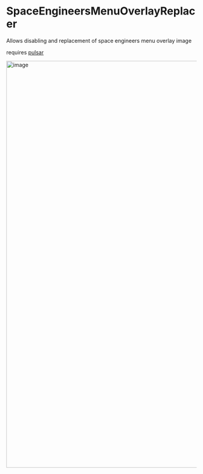 # SpaceEngineersMenuOverlayReplacer

Allows disabling and replacement of space engineers menu overlay image

requires [pulsar](https://github.com/SpaceGT/Pulsar?tab=readme-ov-file#installation)


<img width="1918" height="1078" alt="image" src="https://github.com/user-attachments/assets/49251702-92f9-418b-8169-85333f2a8d76" />
